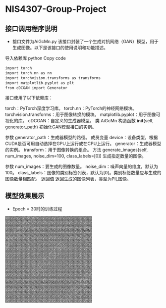 # NIS4307-Group-Project

## 接口调用程序说明
- 接口文件为AiGcMn.py
该接口封装了一个生成对抗网络（GAN）模型，用于生成图像。以下是该接口的使用说明和功能描述。

导入依赖库
python
Copy code
<pre><code>import torch
import torch.nn as nn
import torchvision.transforms as transforms
import matplotlib.pyplot as plt
from cDCGAN import Generator
</code></pre>

接口使用了以下依赖库：

torch：PyTorch深度学习库。
torch.nn：PyTorch的神经网络模块。
torchvision.transforms：用于图像转换的模块。
matplotlib.pyplot：用于图像可视化的库。
cDCGAN：自定义的生成器模型。
类 AiGcMn
构造函数 __init__(self, generator_path)
初始化GAN模型接口的实例。

参数
generator_path：生成器模型的路径。
成员变量
device：设备类型，根据CUDA是否可用自动选择在GPU上运行或在CPU上运行。
generator：生成器模型的实例。
transform：用于图像转换的组合。
方法 generate_images(self, num_images, noise_dim=100, class_labels=[0])
生成指定数量的图像。

参数
num_images：要生成的图像数量。
noise_dim：噪声向量的维度，默认为100。
class_labels：图像的类别标签列表，默认为[0]。类别标签数量应与生成的图像数量相匹配。
返回值
返回生成的图像列表，类型为PIL图像。




## 模型效果展示
- Epoch = 30时的训练过程


![](https://github.com/xuhengjing020504/NIS4307-Group-Project/blob/main/sample.gif)

